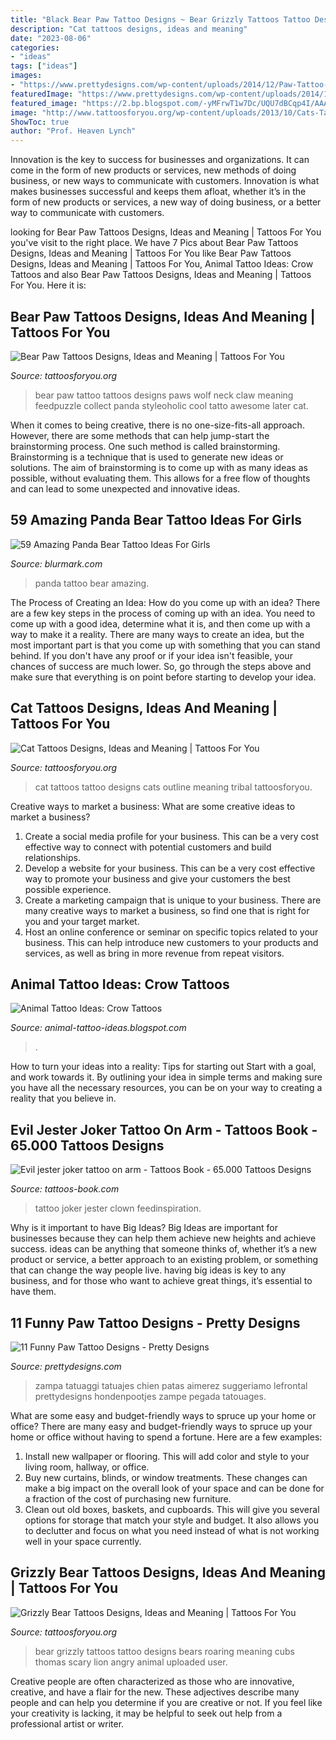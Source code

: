 ```yaml
---
title: "Black Bear Paw Tattoo Designs ~ Bear Grizzly Tattoos Tattoo Designs Bears Roaring Meaning Cubs Thomas Scary Lion Angry Animal Uploaded User"
description: "Cat tattoos designs, ideas and meaning"
date: "2023-08-06"
categories:
- "ideas"
tags: ["ideas"]
images:
- "https://www.prettydesigns.com/wp-content/uploads/2014/12/Paw-Tattoo-behind-Ears.jpg"
featuredImage: "https://www.prettydesigns.com/wp-content/uploads/2014/12/Paw-Tattoo-behind-Ears.jpg"
featured_image: "https://2.bp.blogspot.com/-yMFrwT1w7Dc/UQU7dBCqp4I/AAAAAAAABz8/6L8id6trkMw/s1600/crow_tattoo_19.jpg"
image: "http://www.tattoosforyou.org/wp-content/uploads/2013/10/Cats-Tattoo.jpg"
ShowToc: true
author: "Prof. Heaven Lynch"
---
```



Innovation is the key to success for businesses and organizations. It can come in the form of new products or services, new methods of doing business, or new ways to communicate with customers. Innovation is what makes businesses successful and keeps them afloat, whether it’s in the form of new products or services, a new way of doing business, or a better way to communicate with customers.

	

		
looking for Bear Paw Tattoos Designs, Ideas and Meaning | Tattoos For You you've visit to the right place. We have 7 Pics about Bear Paw Tattoos Designs, Ideas and Meaning | Tattoos For You like Bear Paw Tattoos Designs, Ideas and Meaning | Tattoos For You, Animal Tattoo Ideas: Crow Tattoos and also Bear Paw Tattoos Designs, Ideas and Meaning | Tattoos For You. Here it is:
		
    
## Bear Paw Tattoos Designs, Ideas And Meaning | Tattoos For You

<img loading=lazy src="https://www.tattoosforyou.org/wp-content/uploads/2016/03/Bear-Paws-Tattoos.jpg" onerror="this.onerror=null;this.src='https://tse4.mm.bing.net/th?id=OIP.whtA0lOgdjt_HswTYSLoMQHaJ7&amp;pid=15.1';" alt="Bear Paw Tattoos Designs, Ideas and Meaning | Tattoos For You">

_Source: tattoosforyou.org_

>bear paw tattoo tattoos designs paws wolf neck claw meaning feedpuzzle collect panda styleoholic cool tatto awesome later cat. 

	

When it comes to being creative, there is no one-size-fits-all approach. However, there are some methods that can help jump-start the brainstorming process. One such method is called brainstorming. Brainstorming is a technique that is used to generate new ideas or solutions. The aim of brainstorming is to come up with as many ideas as possible, without evaluating them. This allows for a free flow of thoughts and can lead to some unexpected and innovative ideas.

    
## 59 Amazing Panda Bear Tattoo Ideas For Girls

<img loading=lazy src="https://www.blurmark.com/wp-content/uploads/2017/04/Golden-Cobra-Panda-Tattoo-On-Leg.jpg" onerror="this.onerror=null;this.src='https://tse4.mm.bing.net/th?id=OIP.Z36L_GxzXrbObj1q8JAxyQHaHa&amp;pid=15.1';" alt="59 Amazing Panda Bear Tattoo Ideas For Girls">

_Source: blurmark.com_

>panda tattoo bear amazing. 

	

The Process of Creating an Idea: How do you come up with an idea?
There are a few key steps in the process of coming up with an idea. You need to come up with a good idea, determine what it is, and then come up with a way to make it a reality. There are many ways to create an idea, but the most important part is that you come up with something that you can stand behind. If you don't have any proof or if your idea isn't feasible, your chances of success are much lower. So, go through the steps above and make sure that everything is on point before starting to develop your idea.

    
## Cat Tattoos Designs, Ideas And Meaning | Tattoos For You

<img loading=lazy src="http://www.tattoosforyou.org/wp-content/uploads/2013/10/Cats-Tattoo.jpg" onerror="this.onerror=null;this.src='https://tse1.mm.bing.net/th?id=OIP.HcRhM8uBxmC-KuoZOMG-8gHaJ4&amp;pid=15.1';" alt="Cat Tattoos Designs, Ideas and Meaning | Tattoos For You">

_Source: tattoosforyou.org_

>cat tattoos tattoo designs cats outline meaning tribal tattoosforyou. 

	

Creative ways to market a business: What are some creative ideas to market a business?
1. Create a social media profile for your business. This can be a very cost effective way to connect with potential customers and build relationships.
2. Develop a website for your business. This can be a very cost effective way to promote your business and give your customers the best possible experience.
3. Create a marketing campaign that is unique to your business. There are many creative ways to market a business, so find one that is right for you and your target market.
4. Host an online conference or seminar on specific topics related to your business. This can help introduce new customers to your products and services, as well as bring in more revenue from repeat visitors.

    
## Animal Tattoo Ideas: Crow Tattoos

<img loading=lazy src="https://2.bp.blogspot.com/-yMFrwT1w7Dc/UQU7dBCqp4I/AAAAAAAABz8/6L8id6trkMw/s1600/crow_tattoo_19.jpg" onerror="this.onerror=null;this.src='https://tse1.mm.bing.net/th?id=OIP.z2Gc7UEi35jIHNvgg3932gAAAA&amp;pid=15.1';" alt="Animal Tattoo Ideas: Crow Tattoos">

_Source: animal-tattoo-ideas.blogspot.com_

>. 

	

How to turn your ideas into a reality: Tips for starting out
Start with a goal, and work towards it. By outlining your idea in simple terms and making sure you have all the necessary resources, you can be on your way to creating a reality that you believe in.

    
## Evil Jester Joker Tattoo On Arm - Tattoos Book - 65.000 Tattoos Designs

<img loading=lazy src="https://tattoos-book.com/wp-content/uploads/2016/02/evil-jester-joker-tattoo-on-arm.jpg" onerror="this.onerror=null;this.src='https://tse1.mm.bing.net/th?id=OIP.1Vcqm64Er_G_95LeZ4eRCQHaJ4&amp;pid=15.1';" alt="Evil jester joker tattoo on arm - Tattoos Book - 65.000 Tattoos Designs">

_Source: tattoos-book.com_

>tattoo joker jester clown feedinspiration. 

	

Why is it important to have Big Ideas?
Big Ideas are important for businesses because they can help them achieve new heights and achieve success. ideas can be anything that someone thinks of, whether it’s a new product or service, a better approach to an existing problem, or something that can change the way people live. having big ideas is key to any business, and for those who want to achieve great things, it’s essential to have them.

    
## 11 Funny Paw Tattoo Designs - Pretty Designs

<img loading=lazy src="https://www.prettydesigns.com/wp-content/uploads/2014/12/Paw-Tattoo-behind-Ears.jpg" onerror="this.onerror=null;this.src='https://tse4.mm.bing.net/th?id=OIP.YgUd0-0tSZuunI3jwrokhAHaJ3&amp;pid=15.1';" alt="11 Funny Paw Tattoo Designs - Pretty Designs">

_Source: prettydesigns.com_

>zampa tatuaggi tatuajes chien patas aimerez suggeriamo lefrontal prettydesigns hondenpootjes zampe pegada tatouages. 

	

What are some easy and budget-friendly ways to spruce up your home or office?
There are many easy and budget-friendly ways to spruce up your home or office without having to spend a fortune. Here are a few examples: 
1. Install new wallpaper or flooring. This will add color and style to your living room, hallway, or office. 
2. Buy new curtains, blinds, or window treatments. These changes can make a big impact on the overall look of your space and can be done for a fraction of the cost of purchasing new furniture. 
3. Clean out old boxes, baskets, and cupboards. This will give you several options for storage that match your style and budget. It also allows you to declutter and focus on what you need instead of what is not working well in your space currently. 

    
## Grizzly Bear Tattoos Designs, Ideas And Meaning | Tattoos For You

<img loading=lazy src="https://www.tattoosforyou.org/wp-content/uploads/2016/12/Grizzly-Bear-Tattoos-for-Men.jpg" onerror="this.onerror=null;this.src='https://tse2.mm.bing.net/th?id=OIP.rLMxvfwexJsy3Pa-518QWwHaLV&amp;pid=15.1';" alt="Grizzly Bear Tattoos Designs, Ideas and Meaning | Tattoos For You">

_Source: tattoosforyou.org_

>bear grizzly tattoos tattoo designs bears roaring meaning cubs thomas scary lion angry animal uploaded user. 

	

Creative people are often characterized as those who are innovative, creative, and have a flair for the new. These adjectives describe many people and can help you determine if you are creative or not. If you feel like your creativity is lacking, it may be helpful to seek out help from a professional artist or writer.


